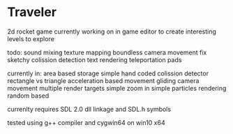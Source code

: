 # Traveler

2d rocket game 
currently working on in game editor to create interesting levels to explore

todo:
sound mixing
texture mapping
boundless camera movement 
fix sketchy colission detection
text rendering
teleportation pads

currently in:
area based storage
simple hand coded colission detector rectangle vs triangle
acceleration based movement
gliding camera movement
multiple render targets 
simple zoom in 
simple particles rendering random based

currenlty requires SDL 2.0  dll linkage and SDL.h symbols

tested using g++ compiler and cygwin64 on win10 x64





